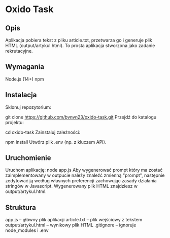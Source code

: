 # Oxido Task
## Opis
Aplikacja pobiera tekst z pliku article.txt, przetwarza go i generuje plik HTML (output/artykul.html). To prosta aplikacja stworzona jako zadanie rekrutacyjne.

## Wymagania
Node.js (14+)
npm

## Instalacja
Sklonuj repozytorium:

git clone https://github.com/bvnvn23/oxido-task.git
Przejdź do katalogu projektu:

cd oxido-task
Zainstaluj zależności:

npm install
Utwórz plik .env (np. z kluczem API).

## Uruchomienie
Uruchom aplikację:
node app.js
Aby wygenerować prompt który ma zostać zaimplementowany w outpucie należy znaleźć zmienną "prompt", następnie zedytować ją według własnych preferencji zachowując zasady działania stringów w Javascript.
Wygenerowany plik HTML znajdziesz w output/artykul.html.

## Struktura
app.js – główny plik aplikacji
article.txt – plik wejściowy z tekstem
output/artykul.html – wynikowy plik HTML
.gitignore – ignoruje node_modules i .env
